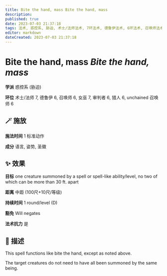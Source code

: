 ```yaml
---
title: Bite the hand, mass Bite the hand, mass
description: 
published: true
date: 2023-07-03 21:37:18
tags: 法术, 惑控系, 胁迫, 术士/法师法术, 7环法术, 德鲁伊法术, 6环法术, 召唤师法术, 女巫法术, 审判者法术, 猎人法术, unchained 召唤师法术
editor: markdown
dateCreated: 2023-07-03 21:37:18
---
```


# **Bite the hand, mass** *Bite the hand, mass*

**学派** 惑控系 (胁迫) 

**环位** 术士/法师 7, 德鲁伊 6, 召唤师 6, 女巫 7, 审判者 6, 猎人 6, unchained 召唤师 6

## 🪄 施放

**施法时间** 1 标准动作

**成分** 语言, 姿势, 圣徽

## ✨ 效果 

**目标** one creature summoned by a spell or spell-like ability/level, no two of which can be more than 30 ft. apart 

**距离** 中距 (100尺+10尺/等级)  

**持续时间** 1 round/level (D) 

**豁免** Will negates

**法术抗力** 是

## 📖 描述

This spell functions like bite the hand, except as noted above.

The target creatures do not need to have all been summoned by the same being.
    